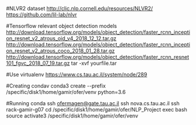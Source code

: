 #NLVR2 dataset
http://clic.nlp.cornell.edu/resources/NLVR2/
https://github.com/lil-lab/nlvr

#Tensorflow relevant object detection models
http://download.tensorflow.org/models/object_detection/faster_rcnn_inception_resnet_v2_atrous_oid_v4_2018_12_12.tar.gz
http://download.tensorflow.org/models/object_detection/faster_rcnn_inception_resnet_v2_atrous_coco_2018_01_28.tar.gz
http://download.tensorflow.org/models/object_detection/faster_rcnn_resnet101_fgvc_2018_07_19.tar.gz
tar -xvf yourfile.tar

#Use virtualenv
https://www.cs.tau.ac.il/system/node/289

#Creating condav
conda3 create --prefix /specific/disk1/home/gamir/ofer/venv python=3.6

#Running conda
ssh ofermagen@gate.tau.ac.il
ssh nova.cs.tau.ac.il
ssh rack-gamir-g07
cd /specific/disk1/home/gamir/ofer/NLP_Project
exec bash
source activate3 /specific/disk1/home/gamir/ofer/venv
